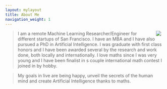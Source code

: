 ```yaml
---
layout: mylayout
title: About Me
navigation_weight: 1
---
```


<img src="{{ site.url }}/assets/me.jpg"  style="float: right; margin: 0 10px 0 24px"/>

> I am a remote Machine Learning Researcher/Engineer for different startups of San Francisco. I have an MBA and I have also pursued a PhD in Artificial Intelligence. I was graduate with first class honors and I have been awarded several by the research and work done, both locally and internationally. I love maths since I was very young and I have been finalist in s couple international math contest I joined in by hobby.  

> My goals in live are being happy, unveil the secrets of the human mind and create Artificial Intelligence thanks to maths.

